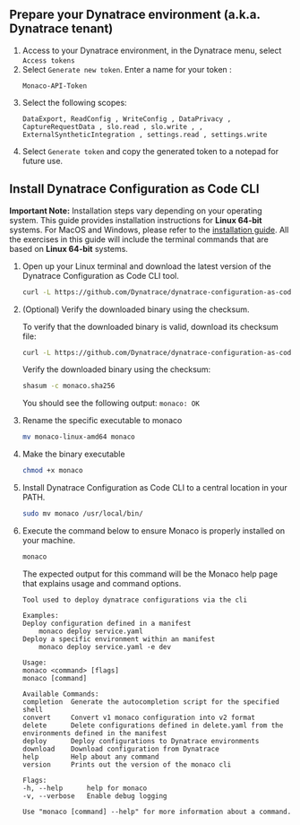 ## Prepare your Dynatrace environment (a.k.a. Dynatrace tenant)

1. Access to your Dynatrace environment, in the Dynatrace menu, select `Access tokens`
2. Select `Generate new token`. Enter a name for your token : 
    ```text
    Monaco-API-Token
    ```
3. Select the following scopes: 
   ```text
   DataExport, ReadConfig , WriteConfig , DataPrivacy , CaptureRequestData , slo.read , slo.write , , ExternalSyntheticIntegration , settings.read , settings.write
   ```
4. Select `Generate token` and copy the generated token to a notepad for future use. 

## Install Dynatrace Configuration as Code CLI

**Important Note:** Installation steps vary depending on your operating system. This guide provides installation instructions for **Linux 64-bit** systems. For MacOS and Windows, please refer to the [installation guide](https://www.dynatrace.com/support/help/manage/configuration-as-code/installation). All the exercises in this guide will include the terminal commands that are based on **Linux 64-bit** systems.
   
1. Open up your Linux terminal and download the latest version of the Dynatrace Configuration as Code CLI tool.

    ```bash
    curl -L https://github.com/Dynatrace/dynatrace-configuration-as-code/releases/latest/download/monaco-linux-amd64 -o monaco-linux-amd64
    ```

2. (Optional) Verify the downloaded binary using the checksum.
    
    To verify that the downloaded binary is valid, download its checksum file:
    ```bash
    curl -L https://github.com/Dynatrace/dynatrace-configuration-as-code/releases/latest/download/monaco-linux-amd64.sha256 -o monaco.sha256
    ```
    
    Verify the downloaded binary using the checksum:
    ```bash
    shasum -c monaco.sha256
    ```
    You should see the following output:
    `monaco: OK`
    
3. Rename the specific executable to monaco
   ```bash
   mv monaco-linux-amd64 monaco
   ```
4. Make the binary executable
   ```bash
   chmod +x monaco
   ```
5. Install Dynatrace Configuration as Code CLI to a central location in your PATH.
   ```bash
   sudo mv monaco /usr/local/bin/
   ```

6. Execute the command below to ensure Monaco is properly installed on your machine.

    ```bash
    monaco
    ```

    The expected output for this command will be the Monaco help page that explains usage and command options.

    ```text
    Tool used to deploy dynatrace configurations via the cli

    Examples:
    Deploy configuration defined in a manifest
        monaco deploy service.yaml
    Deploy a specific environment within an manifest
        monaco deploy service.yaml -e dev

    Usage:
    monaco <command> [flags]
    monaco [command]

    Available Commands:
    completion  Generate the autocompletion script for the specified shell
    convert     Convert v1 monaco configuration into v2 format
    delete      Delete configurations defined in delete.yaml from the environments defined in the manifest
    deploy      Deploy configurations to Dynatrace environments
    download    Download configuration from Dynatrace
    help        Help about any command
    version     Prints out the version of the monaco cli

    Flags:
    -h, --help      help for monaco
    -v, --verbose   Enable debug logging

    Use "monaco [command] --help" for more information about a command.
    ```
